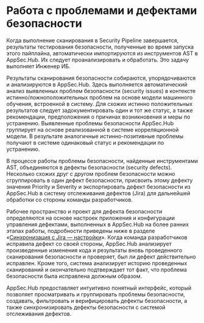 # Работа с проблемами и дефектами безопасности

Когда выполнение сканирования в Security Pipeline завершается, результаты тестирования безопасности, полученные во время запуска этого пайплайна, автоматически импортируются из инструментов AST в AppSec.Hub. Их следует проанализировать и обработать. Это задачу выполняет Инженер ИБ.

Результаты сканирования безопасности собираются, упорядочиваются и анализируются в AppSec.Hub. Здесь выполняется автоматический анализ выявленных проблем безопасности (security issues) в контексте истинно/ложноположительных проблем на основе модели машинного обучения, встроенной в систему. Для схожих истинно положительных результатов следует задокументировать один и тот же статус, а также рекомендации, предположения о причинах возникновения и меры по устранению. Выявленные проблемы безопасности AppSec.Hub группирует на основе реализованной в системе корреляционной модели. В результате аналогичные истинно-позитивные проблемы получают в системе одинаковый статус и рекомендации по устранению.

В процессе работы проблемы безопасности, найденные инструментами AST, объединяются в дефекты безопасности (security defects). Несколько схожих друг с другом проблем безопасности можно сгруппировать в один дефект безопасности, присвоить этому дефекту значения Priority и Severity и экспортировать дефект безопасности из AppSec.Hub в систему отслеживания дефектов (Jira) для дальнейшей обработки со стороны команды разработчиков.

Рабочее пространство и проект для дефекта безопасности определяются на основе настроек приложения и конфигурации управления дефектами, выполненных в AppSec.Hub на более ранних этапах работы, подробности приведены ниже в разделе «[Синхронизация с Jira — настройки]()». Когда команда разработчиков исправила дефект со своей стороны, AppSec.Hub анализирует произведенные изменения кода и результаты вновь проведенного сканирования безопасности и проверяет, был ли дефект действительно исправлен. Кроме того, система анализирует историю проведенных сканирований и окончательно подтверждает тот факт, что проблема безопасности была исправлена должным образом.

AppSec.Hub предоставляет интуитивно понятный интерфейс, который позволяет просматривать и группировать проблемы безопасности, создавать, фильтровать и верифицировать дефекты безопасности, а также синхронизировать дефекты безопасности с системой отслеживания дефектов.